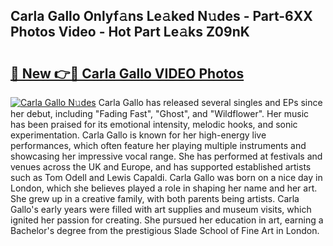 ## Carla Gallo Onlyf𝚊ns Le𝚊ked N𝚞des - Part-6XX Photos Video - Hot Part Le𝚊ks Z09nK

# <h2><a href="http://ab56801.deff.icu/?id=Carla+Gallo">🔗 New 👉🔴 Carla Gallo VIDEO Photos</a></h2>

[![Carla Gallo N𝚞des](https://i.imgur.com/rIISA9y.gif)](http://ab56801.deff.icu/?id=Carla+Gallo)
Carla Gallo has released several singles and EPs since her debut, including "Fading Fast", "Ghost", and "Wildflower". Her music has been praised for its emotional intensity, melodic hooks, and sonic experimentation. Carla Gallo is known for her high-energy live performances, which often feature her playing multiple instruments and showcasing her impressive vocal range. She has performed at festivals and venues across the UK and Europe, and has supported established artists such as Tom Odell and Lewis Capaldi. Carla Gallo was born on a nice day in London, which she believes played a role in shaping her name and her art. She grew up in a creative family, with both parents being artists. Carla Gallo's early years were filled with art supplies and museum visits, which ignited her passion for creating. She pursued her education in art, earning a Bachelor's degree from the prestigious Slade School of Fine Art in London.
